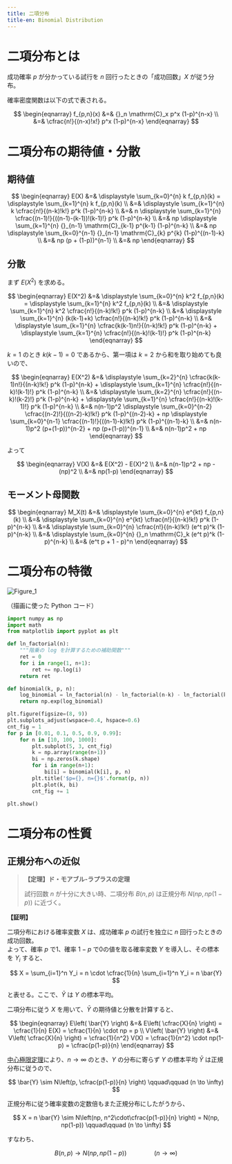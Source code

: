 ```yaml
---
title: 二項分布
title-en: Binomial Distribution
---
```


# 二項分布とは

成功確率 $p$ が分かっている試行を $n$ 回行ったときの「成功回数」$X$ が従う分布。

確率密度関数は以下の式で表される。

$$
\begin{eqnarray}
	f_{p,n}(x)
	&=& {}_n \mathrm{C}_x p^x (1-p)^{n-x}
	\\ &=& \cfrac{n!}{(n-x)!x!} p^x (1-p)^{n-x}
\end{eqnarray}
$$

# 二項分布の期待値・分散

## 期待値

$$
\begin{eqnarray}
  E(X) &=& \displaystyle \sum_{k=0}^{n} k f_{p,n}(k) = \displaystyle \sum_{k=1}^{n} k f_{p,n}(k)
  \\ &=&
  \displaystyle \sum_{k=1}^{n} k \cfrac{n!}{(n-k)!k!} p^k (1-p)^{n-k}
  \\ &=&
  n \displaystyle \sum_{k=1}^{n} \cfrac{(n-1)!}{((n-1)-(k-1))!(k-1)!} p^k (1-p)^{n-k}
  \\ &=&
  np \displaystyle \sum_{k=1}^{n} {}_{n-1} \mathrm{C}_{k-1} p^{k-1} (1-p)^{n-k}
  \\ &=&
  np \displaystyle \sum_{k=0}^{n-1} {}_{n-1} \mathrm{C}_{k} p^{k} (1-p)^{(n-1)-k}
  \\ &=&
  np (p + (1-p))^{n-1}
  \\ &=&
  np
\end{eqnarray}
$$

## 分散

まず $E(X^2)$ を求める。

$$
\begin{eqnarray}
  E(X^2) &=& \displaystyle \sum_{k=0}^{n} k^2 f_{p,n}(k) = \displaystyle \sum_{k=1}^{n} k^2 f_{p,n}(k)
  \\ &=&
  \displaystyle \sum_{k=1}^{n} k^2 \cfrac{n!}{(n-k)!k!} p^k (1-p)^{n-k}
  \\ &=&
  \displaystyle \sum_{k=1}^{n} (k(k-1)+k) \cfrac{n!}{(n-k)!k!} p^k (1-p)^{n-k}
  \\ &=&
  \displaystyle \sum_{k=1}^{n} \cfrac{k(k-1)n!}{(n-k)!k!} p^k (1-p)^{n-k} +
  \displaystyle \sum_{k=1}^{n} \cfrac{n!}{(n-k)!(k-1)!} p^k (1-p)^{n-k}
\end{eqnarray}
$$

$k=1$ のとき $k(k-1)=0$ であるから、第一項は $k=2$ から和を取り始めても良いので、

$$
\begin{eqnarray}
  E(X^2) &=&
  \displaystyle \sum_{k=2}^{n} \cfrac{k(k-1)n!}{(n-k)!k!} p^k (1-p)^{n-k} +
  \displaystyle \sum_{k=1}^{n} \cfrac{n!}{(n-k)!(k-1)!} p^k (1-p)^{n-k}
  \\ &=&
  \displaystyle \sum_{k=2}^{n} \cfrac{n!}{(n-k)!(k-2)!} p^k (1-p)^{n-k} +
  \displaystyle \sum_{k=1}^{n} \cfrac{n!}{(n-k)!(k-1)!} p^k (1-p)^{n-k}
  \\ &=&
  n(n-1)p^2 \displaystyle \sum_{k=0}^{n-2} \cfrac{(n-2)!}{((n-2)-k)!k!} p^k (1-p)^{(n-2)-k} +
  np \displaystyle \sum_{k=0}^{n-1} \cfrac{(n-1)!}{((n-1)-k)!k!} p^k (1-p)^{(n-1)-k}
  \\ &=&
  n(n-1)p^2 (p+(1-p))^{n-2} +
  np (p+(1-p))^{n-1}
  \\ &=&
  n(n-1)p^2 + np
\end{eqnarray}
$$

よって

$$
\begin{eqnarray}
  V(X) &=& E(X^2) - E(X)^2
  \\ &=&
  n(n-1)p^2 + np - (np)^2
  \\ &=&
  np(1-p)
\end{eqnarray}
$$

## モーメント母関数

$$
\begin{eqnarray}
	M_X(t) &=& \displaystyle \sum_{k=0}^{n} e^{kt} f_{p,n}(k)
	\\ &=&
	\displaystyle \sum_{k=0}^{n} e^{kt}
	\cfrac{n!}{(n-k)!k!} p^k (1-p)^{n-k}
	\\ &=&
	\displaystyle \sum_{k=0}^{n}
	\cfrac{n!}{(n-k)!k!} (e^t p)^k (1-p)^{n-k}
	\\ &=&
	\displaystyle \sum_{k=0}^{n}
	{}_n \mathrm{C}_k (e^t p)^k (1-p)^{n-k}
	\\ &=&
	(e^t p + 1 - p)^n
\end{eqnarray}
$$


# 二項分布の特徴

![Figure_1](https://user-images.githubusercontent.com/13412823/212012103-71c759ed-4bbd-423b-9260-6011ae86591d.png)

（描画に使った Python コード）
```python
import numpy as np
import math
from matplotlib import pyplot as plt

def ln_factorial(n):
	"""階乗の log を計算するための補助関数"""
	ret = 0
	for i in range(1, n+1):
		ret += np.log(i)
	return ret

def binomial(k, p, n):
	log_binomial = ln_factorial(n) - ln_factorial(n-k) - ln_factorial(k) + k * np.log(p) + (n-k) * np.log(1-p)
	return np.exp(log_binomial)

plt.figure(figsize=(8, 9))
plt.subplots_adjust(wspace=0.4, hspace=0.6)
cnt_fig = 1
for p in [0.01, 0.1, 0.5, 0.9, 0.99]:
	for n in [10, 100, 1000]:
		plt.subplot(5, 3, cnt_fig)
		k = np.array(range(n+1))
		bi = np.zeros(k.shape)
		for i in range(n+1):
			bi[i] = binomial(k[i], p, n)
		plt.title('$p={}, n={}$'.format(p, n))
		plt.plot(k, bi)
		cnt_fig += 1

plt.show()
```


# 二項分布の性質

## 正規分布への近似

> **【定理】ド・モアブル-ラプラスの定理**
> 
> 試行回数 $n$ が十分に大きい時、二項分布 $B(n, p)$ は正規分布 $N(np, np(1-p))$ に近づく。

**【証明】**

二項分布における確率変数 $X$ は、成功確率 $p$ の試行を独立に $n$ 回行ったときの成功回数。  
よって、確率 $p$ で1、確率 $1-p$ で0の値を取る確率変数 $Y$ を導入し、その標本を $Y_i$ すると、

$$
X = \sum_{i=1}^n Y_i = n \cdot \cfrac{1}{n} \sum_{i=1}^n Y_i = n \bar{Y}
$$

と表せる。ここで、$\bar{Y}$ は $Y$ の標本平均。

二項分布に従う $X$ を用いて、$\bar{Y}$ の期待値と分散を計算すると、

$$
\begin{eqnarray}
    E\left( \bar{Y} \right)
    &=& E\left( \cfrac{X}{n} \right)
    = \cfrac{1}{n} E(X) = \cfrac{1}{n} \cdot np = p
    \\
    V\left( \bar{Y} \right)
    &=& V\left( \cfrac{X}{n} \right)
    = \cfrac{1}{n^2} V(X)
    = \cfrac{1}{n^2} \cdot np(1-p)
    = \cfrac{p(1-p)}{n}
\end{eqnarray}
$$

[中心極限定理](../central-limit-theorem.md)により、$n \to \infty$ のとき、$Y$ の分布に寄らず $Y$ の標本平均 $\bar{Y}$ は正規分布に従うので、

$$
\bar{Y} \sim N\left(p, \cfrac{p(1-p)}{n} \right)
\qquad\qquad (n \to \infty)
$$

正規分布に従う確率変数の定数倍もまた正規分布にしたがうから、

$$
X = n \bar{Y}
\sim N\left(np, n^2\cdot\cfrac{p(1-p)}{n} \right)
= N(np, np(1-p))
\qquad\qquad (n \to \infty)
$$

すなわち、

$$
B(n, p) \to N(np, np(1-p)) \qquad\qquad (n \to \infty)
$$
